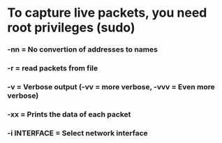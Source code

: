 # To capture live packets, you need root privileges (sudo)

### -nn = No convertion of addresses to names

### -r = read packets from file

### -v = Verbose output (-vv = more verbose, -vvv = Even more verbose)

### -xx = Prints the data of each packet

### -i INTERFACE = Select network interface
